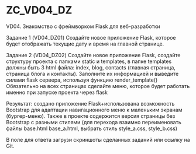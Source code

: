 # ZC_VD04_DZ
VD04. Знакомство с фреймворком Flask для веб-разработки 

Задание 1 (VD04_DZ01)
Создайте новое приложение Flask, которое будет отображать текущие дату и время на главной странице.

Задание 2 (VD04_DZ02)
Создайте новое приложение Flask, создайте структуру проекта с папками static и templates, в папке templates должны быть 3 html файла: index, blog, contacts (главная страница, страница блога и контакты). Заполните их информацией и выведите силами flask сервера, используя функцию render_template()
Обязательно на всех страницах сделайте меню, которое будет работать именно при запуске проекта через flask

Результат: создано приложение Flask+использована возможность Bootstrap для адаптации навигационного меню к маленьким экранам (бургер-меню).
Также в проекте содержится версия страницы без Bootstrap с разными стилями (для перехода взаимно переименовать файлы base.html base_a.html, выбрать стиль style_a.css, style_b.css)

В поле для ответа загрузи скриншоты сделанных заданий или ссылку на Git.
